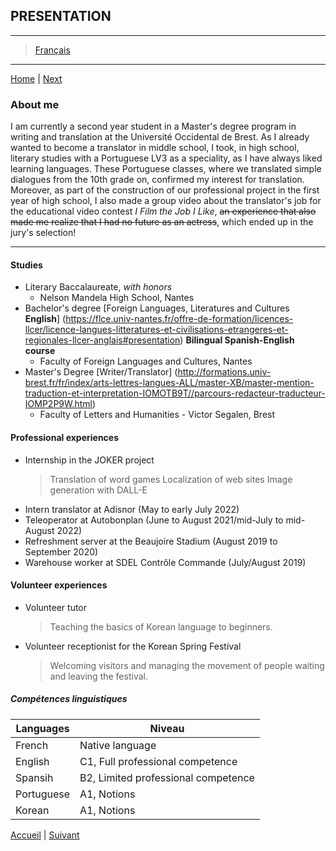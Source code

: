 ## **PRESENTATION**
- - - -
> [Français](./présentation.md)
- - - -
[Home](./en/index.md) | [Next](./en/ambitions.md)
&nbsp;
### **About me**

I am currently a second year student in a Master's degree program in writing and translation at the Université Occidental de Brest. As I already wanted to become a translator in middle school, I took, in high school, literary studies with a Portuguese LV3 as a speciality, as I have always liked learning languages. These Portuguese classes, where we translated simple dialogues from the 10th grade on, confirmed my interest for translation.
Moreover, as part of the construction of our professional project in the first year of high school, I also made a group video about the translator's job for the educational video contest *I Film the Job I Like*, ~~an experience that also made me realize that I had no future as an actress~~, which ended up in the jury's selection!

***

#### Studies
* Literary Baccalaureate, _with honors_
    * Nelson Mandela High School, Nantes
* Bachelor's degree [Foreign Languages, Literatures and Cultures __English__] (https://flce.univ-nantes.fr/offre-de-formation/licences-llcer/licence-langues-litteratures-et-civilisations-etrangeres-et-regionales-llcer-anglais#presentation) __Bilingual Spanish-English course__
    * Faculty of Foreign Languages and Cultures, Nantes
* Master's Degree [Writer/Translator] (http://formations.univ-brest.fr/fr/index/arts-lettres-langues-ALL/master-XB/master-mention-traduction-et-interpretation-IOMOTB9T//parcours-redacteur-traducteur-IOMP2P9W.html)
    * Faculty of Letters and Humanities - Victor Segalen, Brest

#### Professional experiences
* Internship in the JOKER project
   > Translation of word games
   > Localization of web sites
   > Image generation with DALL-E
* Intern translator at Adisnor (May to early July 2022)
* Teleoperator at Autobonplan (June to August 2021/mid-July to mid-August 2022)
* Refreshment server at the Beaujoire Stadium (August 2019 to September 2020) 
* Warehouse worker at SDEL Contrôle Commande (July/August 2019)
  
#### Volunteer experiences
* Volunteer tutor
   > Teaching the basics of Korean language to beginners.
* Volunteer receptionist for the Korean Spring Festival
   >  Welcoming visitors and managing the movement of people waiting and leaving the festival.


##### Compétences linguistiques
  
Languages       | Niveau
------------- | ----------------------------------------
French        | Native language
English       | C1, Full professional competence
Spansih       | B2, Limited professional competence
Portuguese    | A1, Notions
Korean        | A1, Notions

[Accueil](./index.md) | [Suivant](./ambitions.md)
